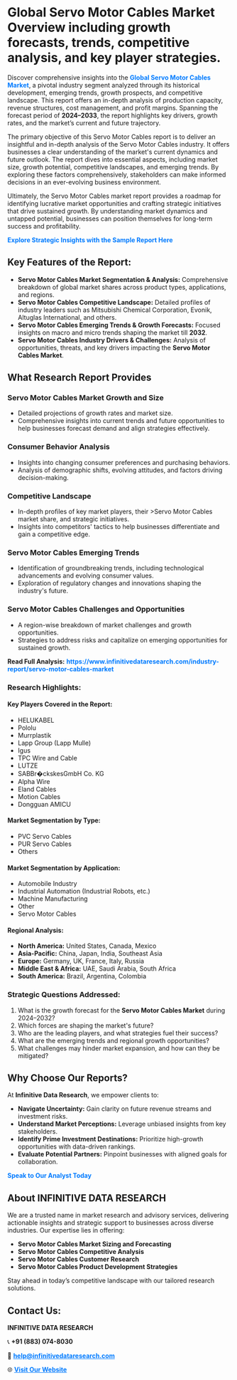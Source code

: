 <h1>Global Servo Motor Cables Market Overview including growth forecasts, trends, competitive analysis, and key player strategies.</h1>
<p>
Discover comprehensive insights into the 
<a href="https://www.infinitivedataresearch.com/industry-report/servo-motor-cables-market" rel="dofollow" style="color: #007BFF; text-decoration: none;"><strong>Global Servo Motor Cables Market</strong></a>, a pivotal industry segment analyzed through its historical development, emerging trends, growth prospects, and competitive landscape. This report offers an in-depth analysis of production capacity, revenue structures, cost management, and profit margins. Spanning the forecast period of <strong>2024–2033</strong>, the report highlights key drivers, growth rates, and the market’s current and future trajectory.
</p>
<p>
The primary objective of this Servo Motor Cables report is to deliver an insightful and in-depth analysis of the Servo Motor Cables industry. It offers businesses a clear understanding of the market's current dynamics and future outlook. The report dives into essential aspects, including market size, growth potential, competitive landscapes, and emerging trends. By exploring these factors comprehensively, stakeholders can make informed decisions in an ever-evolving business environment.
</p>
<p>
Ultimately, the Servo Motor Cables market report provides a roadmap for identifying lucrative market opportunities and crafting strategic initiatives that drive sustained growth. By understanding market dynamics and untapped potential, businesses can position themselves for long-term success and profitability.
</p>
<p>
<a href="https://www.infinitivedataresearch.com/request-sample/reportId=101761" style="color: #007BFF; text-decoration: none;"><strong>Explore Strategic Insights with the Sample Report Here</strong></a>
</p>

<h2>Key Features of the Report:</h2>
<ul>
<li><strong>Servo Motor Cables Market Segmentation & Analysis:</strong> Comprehensive breakdown of global market shares across product types, applications, and regions.</li>
<li><strong>Servo Motor Cables Competitive Landscape:</strong> Detailed profiles of industry leaders such as Mitsubishi Chemical Corporation, Evonik, Altuglas International, and others.</li>
<li><strong>Servo Motor Cables Emerging Trends & Growth Forecasts:</strong> Focused insights on macro and micro trends shaping the market till <strong>2032</strong>.</li>
<li><strong>Servo Motor Cables Industry Drivers & Challenges:</strong> Analysis of opportunities, threats, and key drivers impacting the <strong>Servo Motor Cables Market</strong>.</li>
</ul>

<h2>What Research Report Provides</h2>
<h3>Servo Motor Cables Market Growth and Size</h3>
<ul>
<li>Detailed projections of growth rates and market size.</li>
<li>Comprehensive insights into current trends and future opportunities to help businesses forecast demand and align strategies effectively.</li>
</ul>

<h3>Consumer Behavior Analysis</h3>
<ul>
<li>Insights into changing consumer preferences and purchasing behaviors.</li>
<li>Analysis of demographic shifts, evolving attitudes, and factors driving decision-making.</li>
</ul>

<h3>Competitive Landscape</h3>
<ul>
<li>In-depth profiles of key market players, their >Servo Motor Cables market share, and strategic initiatives.</li>
<li>Insights into competitors' tactics to help businesses differentiate and gain a competitive edge.</li>
</ul>

<h3>Servo Motor Cables Emerging Trends</h3>
<ul>
<li>Identification of groundbreaking trends, including technological advancements and evolving consumer values.</li>
<li>Exploration of regulatory changes and innovations shaping the industry's future.</li>
</ul>

<h3>Servo Motor Cables Challenges and Opportunities</h3>
<ul>
<li>A region-wise breakdown of market challenges and growth opportunities.</li>
<li>Strategies to address risks and capitalize on emerging opportunities for sustained growth.</li>
</ul>
<p><strong>Read Full Analysis:</strong> <a href="https://www.infinitivedataresearch.com/industry-report/servo-motor-cables-market" rel="dofollow" style="color: #007BFF; text-decoration: none;"><strong>https://www.infinitivedataresearch.com/industry-report/servo-motor-cables-market</strong></a></p>
<h3>Research Highlights:</h3>
<h4>Key Players Covered in the Report:</h4>
<ul><li>HELUKABEL</li><li>Pololu</li><li>Murrplastik</li><li>Lapp Group (Lapp Mulle)</li><li>Igus</li><li>TPC Wire and Cable</li><li>LUTZE</li><li>SABBr�ckskesGmbH Co. KG</li><li>Alpha Wire</li><li>Eland Cables</li><li>Motion Cables</li><li>Dongguan AMICU</li></ul>
<h4>Market Segmentation by Type:</h4>
<ul><li>PVC Servo Cables</li><li>PUR Servo Cables</li><li>Others</li></ul>
<h4>Market Segmentation by Application:</h4>
<ul><li>Automobile Industry</li><li>Industrial Automation (Industrial Robots, etc.)</li><li>Machine Manufacturing</li><li>Other</li><li>Servo Motor Cables</li></ul>

<h4>Regional Analysis:</h4>
<ul>
<li><strong>North America:</strong> United States, Canada, Mexico</li>
<li><strong>Asia-Pacific:</strong> China, Japan, India, Southeast Asia</li>
<li><strong>Europe:</strong> Germany, UK, France, Italy, Russia</li>
<li><strong>Middle East & Africa:</strong> UAE, Saudi Arabia, South Africa</li>
<li><strong>South America:</strong> Brazil, Argentina, Colombia</li>
</ul>

<h3>Strategic Questions Addressed:</h3>
<ol>
<li>What is the growth forecast for the <strong>Servo Motor Cables Market</strong> during 2024–2032?</li>
<li>Which forces are shaping the market's future?</li>
<li>Who are the leading players, and what strategies fuel their success?</li>
<li>What are the emerging trends and regional growth opportunities?</li>
<li>What challenges may hinder market expansion, and how can they be mitigated?</li>
</ol>

<h2>Why Choose Our Reports?</h2>
<p>At <strong>Infinitive Data Research</strong>, we empower clients to:</p>
<ul>
<li><strong>Navigate Uncertainty:</strong> Gain clarity on future revenue streams and investment risks.</li>
<li><strong>Understand Market Perceptions:</strong> Leverage unbiased insights from key stakeholders.</li>
<li><strong>Identify Prime Investment Destinations:</strong> Prioritize high-growth opportunities with data-driven rankings.</li>
<li><strong>Evaluate Potential Partners:</strong> Pinpoint businesses with aligned goals for collaboration.</li>
</ul>
<p><a href="https://www.infinitivedataresearch.com/industry-report/servo-motor-cables-market" rel="dofollow" style="color: #007BFF; text-decoration: none;"><strong>Speak to Our Analyst Today</strong></a></p>

<h2>About INFINITIVE DATA RESEARCH</h2>
<p>We are a trusted name in market research and advisory services, delivering actionable insights and strategic support to businesses across diverse industries. Our expertise lies in offering:</p>
<ul>
<li><strong>Servo Motor Cables Market Sizing and Forecasting</strong></li>
<li><strong>Servo Motor Cables Competitive Analysis</strong></li>
<li><strong>Servo Motor Cables Customer Research</strong></li>
<li><strong>Servo Motor Cables Product Development Strategies</strong></li>
</ul>
<p>Stay ahead in today’s competitive landscape with our tailored research solutions.</p>

<h2>Contact Us:</h2>
<p><strong>INFINITIVE DATA RESEARCH</strong></p>
<p>📞 <strong>+91 (883) 074-8030</strong></p>
<p>📧 <strong><a href="mailto:help@infinitivedataresearch.com" style="color: #007BFF;">help@infinitivedataresearch.com</a></strong></p>
<p>🌐 <strong><a href="https://www.infinitivedataresearch.com" rel="dofollow" style="color: #007BFF;">Visit Our Website</a></strong></p>